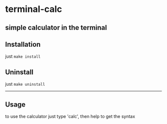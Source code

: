 # terminal-calc
simple calculator in the terminal
---
## Installation

just `make install`

## Uninstall

just `make uninstall`

---
## Usage
to use the calculator just type 'calc', then help to get the syntax
